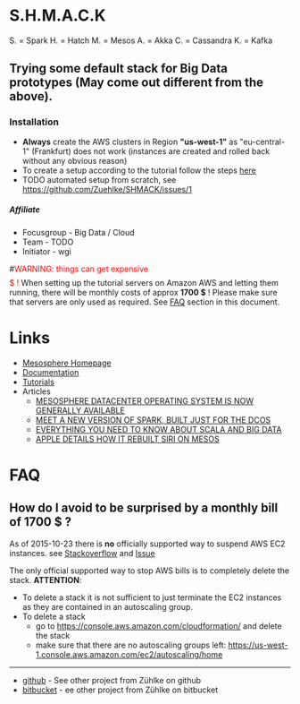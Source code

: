 # S.H.M.A.C.K

S. = Spark
H. = Hatch
M. = Mesos
A. = Akka
C. = Cassandra
K. = Kafka

## Trying some default stack for Big Data prototypes (May come out different from the above).

### Installation
* **Always** create the AWS clusters in Region **"us-west-1"** as "eu-central-1" (Frankfurt) does not work (instances are created and rolled back without any obvious reason)
* To create a setup according to the tutorial follow the steps [here](https://mesosphere.com/amazon/setup/)
* TODO automated setup from scratch, see https://github.com/Zuehlke/SHMACK/issues/1


##### Affiliate
* Focusgroup - Big Data / Cloud
* Team - TODO
* Initiator - wgi

#<font color="red">WARNING: things can get expensive $$$$$ !</font>
When setting up the tutorial servers on Amazon AWS and letting them running, there will be monthly costs of approx **1700 $** !
Please make sure that servers are only used as required. See [FAQ](#avoidBill) section in this document.

# Links #
* [Mesosphere Homepage](https://mesosphere.com/)
* [Documentation](http://docs.mesosphere.com/)
* [Tutorials](https://docs.mesosphere.com/tutorials/)
* Articles
  * [MESOSPHERE DATACENTER OPERATING SYSTEM IS NOW GENERALLY AVAILABLE](https://mesosphere.com/blog/2015/06/09/the-mesosphere-datacenter-operating-system-is-now-generally-available/)
  * [MEET A NEW VERSION OF SPARK, BUILT JUST FOR THE DCOS](https://mesosphere.com/blog/2015/06/15/meet-a-new-version-of-spark-built-just-for-the-dcos/)
  * [EVERYTHING YOU NEED TO KNOW ABOUT SCALA AND BIG DATA](https://mesosphere.com/blog/2015/07/24/learn-everything-you-need-to-know-about-scala-and-big-data-in-oakland/)
  * [APPLE DETAILS HOW IT REBUILT SIRI ON MESOS](https://mesosphere.com/blog/2015/04/23/apple-details-j-a-r-v-i-s-the-mesos-framework-that-runs-siri/)



# FAQ
## How do I avoid to be surprised by a monthly bill of **1700 $** ?<a name="avoidBill"></a>
As of 2015-10-23 there is **no** officially supported way to suspend AWS EC2 instances.
see [Stackoverflow](http://stackoverflow.com/questions/31848810/mesososphere-dcos-cluster-on-aws-ec2-instances-are-terminated-and-again-restart) and [Issue](https://github.com/Zuehlke/SHMACK/issues/2)

The only official supported way to stop AWS bills is to completely delete the stack.
**ATTENTION**: 
* To delete a stack it is not sufficient to just terminate the EC2 instances as they are contained in an autoscaling group.
* To delete a stack 
  * go to https://console.aws.amazon.com/cloudformation/ and delete the stack
  * make sure that there are no autoscaling groups left: https://us-west-1.console.aws.amazon.com/ec2/autoscaling/home


___
* [github] - See other project from Zühlke on github
* [bitbucket] - ee other project from Zühlke on bitbucket

[github]:https://github.com/zuehlke-ch
[bitbucket]:https://bitbucket.org/zuehlke/
